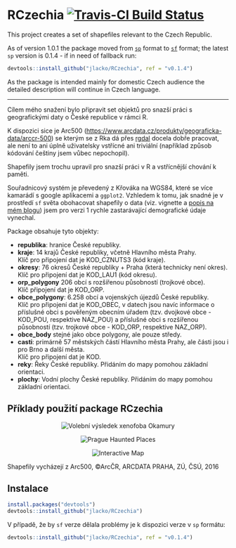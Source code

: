 # RCzechia  [![Travis-CI Build Status](https://travis-ci.org/jlacko/RCzechia.svg?branch=master)](https://travis-ci.org/jlacko/RCzechia)

This project creates a set of shapefiles relevant to the Czech Republic. 

As of version 1.0.1 the package moved from [`sp`](https://github.com/edzer/sp/) format to [`sf`](https://github.com/r-spatial/sf) format; the latest `sp` version is 0.1.4 - if in need of fallback run: 

```R 
devtools::install_github("jlacko/RCzechia", ref = "v0.1.4")

```  

As the package is intended mainly for domestic Czech audience the detailed description will continue in Czech language.
- - - - - 
Cílem mého snažení bylo připravit set objektů pro snazší práci s geografickými daty o České republice v rámci R. 

K dispozici sice je Arc500 (https://www.arcdata.cz/produkty/geograficka-data/arccr-500) se kterým se z Rka dá přes [rgdal](https://cran.r-project.org/web/packages/rgdal/index.html) docela dobře pracovat, ale není to ani úplně uživatelsky vstřícné ani triviální (například způsob kódování češtiny jsem vůbec nepochopil). 

Shapefily jsem trochu upravil pro snazší práci v R a vstřícnější chování k paměti.

Souřadnicový systém je převedený z Křováka na WGS84, které se více kamarádí s google aplikacemi a `ggplot2`. Vzhledem k tomu, jak snadné je v prostředí `sf` světa obohacovat shapefily o data (viz. vignette a [popis na mém blogu](http://www.jla-data.net/cze/package-rczechia/)) jsem pro verzi 1 rychle zastarávající demografické údaje vynechal.

Package obsahuje tyto objekty:
* **republika**: hranice České republiky.
* **kraje**: 14 krajů České republiky, včetně Hlavního města Prahy.  
Klíč pro připojení dat je KOD_CZNUTS3 (kód kraje).
* **okresy**: 76 okresů České republiky + Praha (která technicky není okres). 
Klíč pro připojení dat je KOD_LAU1 (kód okresu).
* **orp_polygony** 206 obcí s rozšířenou působností (trojkové obce).  
Klíč připojení dat je KOD_ORP.
* **obce_polygony**: 6.258 obcí a vojenských újezdů České republiky.  
Klíč pro připojení dat je  KOD_OBEC, v datech jsou navíc informace o příslušné obci s pověřeným obecním úřadem (tzv. dvojkové obce - KOD_POU, respektive NAZ_POU) a příslušné obci s rozšířenou působností (tzv. trojkové obce - KOD_ORP, respektive NAZ_ORP).
* **obce_body** stejné jako obce polygony, ale pouze středy.
* **casti**: primárně 57 městských částí Hlavního města Prahy, ale části jsou i pro Brno a další města.  
Klíč pro připojení dat je KOD.
* **reky**: Řeky České republiky. Přidáním do mapy pomohou základní orientaci. 
* **plochy**: Vodní plochy České republiky. Přidáním do mapy pomohou základní orientaci.


## Příklady použití package RCzechia
<p align="center">
  <img src="https://raw.githubusercontent.com/jlacko/RCzechia/sf-dev/data-raw/tomio.png" alt="Volební výsledek xenofoba Okamury"/>
</p>

<p align="center">
  <img src="https://raw.githubusercontent.com/jlacko/RCzechia/sf-dev/data-raw/haunted.png" alt="Prague Haunted Places"/>
</p>

<p align="center">
  <img src="https://raw.githubusercontent.com/jlacko/RCzechia/sf-dev/data-raw/interactive.png" alt="Interactive Map"/>
</p>

Shapefily vycházejí z Arc500, ©ArcČR, ARCDATA PRAHA, ZÚ, ČSÚ, 2016

## Instalace  
``` R
install.packages("devtools")  
devtools::install_github("jlacko/RCzechia")
```

V případě, že by `sf` verze dělala problémy je k dispozici verze v `sp` formátu:
``` R
devtools::install_github("jlacko/RCzechia", ref = "v0.1.4")
```

